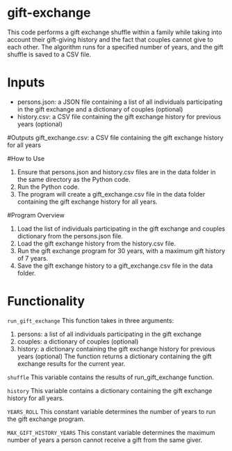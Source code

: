 # gift-exchange
This code performs a gift exchange shuffle within a family while taking into account their gift-giving history and the fact that couples cannot give to each other. The algorithm runs for a specified number of years, and the gift shuffle is saved to a CSV file.

# Inputs
* persons.json: a JSON file containing a list of all individuals participating in the gift exchange and a dictionary of couples (optional)
* history.csv: a CSV file containing the gift exchange history for previous years (optional)

#Outputs
gift_exchange.csv: a CSV file containing the gift exchange history for all years

#How to Use
1. Ensure that persons.json and history.csv files are in the data folder in the same directory as the Python code.
2. Run the Python code.
3. The program will create a gift_exchange.csv file in the data folder containing the gift exchange history for all years.

#Program Overview
1. Load the list of individuals participating in the gift exchange and couples dictionary from the persons.json file.
2. Load the gift exchange history from the history.csv file.
3. Run the gift exchange program for 30 years, with a maximum gift history of 7 years.
4. Save the gift exchange history to a gift_exchange.csv file in the data folder.

# Functionality
`run_gift_exchange`
This function takes in three arguments:

1. persons: a list of all individuals participating in the gift exchange
2. couples: a dictionary of couples (optional)
3. history: a dictionary containing the gift exchange history for previous years (optional)
The function returns a dictionary containing the gift exchange results for the current year.

`shuffle`
This variable contains the results of run_gift_exchange function.

`history`
This variable contains a dictionary containing the gift exchange history for all years.

`YEARS_ROLL`
This constant variable determines the number of years to run the gift exchange program.

`MAX_GIFT_HISTORY_YEARS`
This constant variable determines the maximum number of years a person cannot receive a gift from the same giver.
